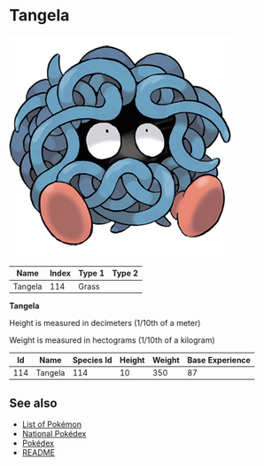 # Tangela


![Tangela](images/114.png)

| **Name** | **Index** | **Type 1** | **Type 2** |
|----|----|----|----|
| Tangela | 114 | Grass  |  |

**Tangela** 


Height is measured in decimeters (1/10th of a meter)

Weight is measured in hectograms (1/10th of a kilogram)

| **Id** | **Name** | **Species Id** | **Height** | **Weight** | **Base Experience** |
|--------|----------|----------------|------------|------------|---------------------|
| 114 | Tangela | 114 | 10 | 350 | 87 |


## See also

- [List of Pokémon](../pokemon.md)
- [National Pokédex](../national_pokedex.md)
- [Pokédex](../pokedex.md)
- [README](../README.md)
